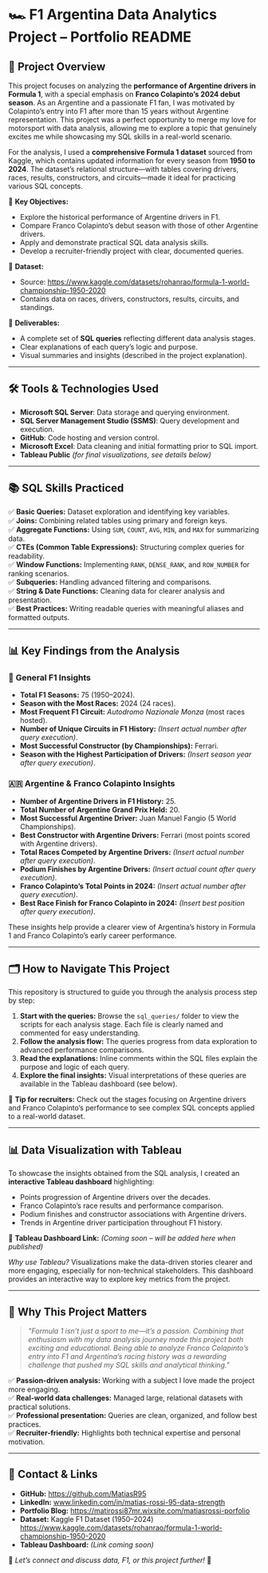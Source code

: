 # 🏎️ **F1 Argentina Data Analytics Project – Portfolio README**

## 📢 **Project Overview**
This project focuses on analyzing the **performance of Argentine drivers in Formula 1**, with a special emphasis on **Franco Colapinto’s 2024 debut season**. As an Argentine and a passionate F1 fan, I was motivated by Colapinto’s entry into F1 after more than 15 years without Argentine representation. This project was a perfect opportunity to merge my love for motorsport with data analysis, allowing me to explore a topic that genuinely excites me while showcasing my SQL skills in a real-world scenario.

For the analysis, I used a **comprehensive Formula 1 dataset** sourced from Kaggle, which contains updated information for every season from **1950 to 2024**. The dataset’s relational structure—with tables covering drivers, races, results, constructors, and circuits—made it ideal for practicing various SQL concepts.  

🔎 **Key Objectives:**  
- Explore the historical performance of Argentine drivers in F1.  
- Compare Franco Colapinto’s debut season with those of other Argentine drivers.  
- Apply and demonstrate practical SQL data analysis skills.  
- Develop a recruiter-friendly project with clear, documented queries.  

💾 **Dataset:**  
- Source: https://www.kaggle.com/datasets/rohanrao/formula-1-world-championship-1950-2020  
- Contains data on races, drivers, constructors, results, circuits, and standings.  

🚀 **Deliverables:**  
- A complete set of **SQL queries** reflecting different data analysis stages.  
- Clear explanations of each query’s logic and purpose.  
- Visual summaries and insights (described in the project explanation).  

---

## 🛠️ **Tools & Technologies Used**  
- **Microsoft SQL Server**: Data storage and querying environment.  
- **SQL Server Management Studio (SSMS)**: Query development and execution.  
- **GitHub**: Code hosting and version control.  
- **Microsoft Excel**: Data cleaning and initial formatting prior to SQL import.  
- **Tableau Public** *(for final visualizations, see details below)*  

---

## 📚 **SQL Skills Practiced**  
✅ **Basic Queries:** Dataset exploration and identifying key variables.  
✅ **Joins:** Combining related tables using primary and foreign keys.  
✅ **Aggregate Functions:** Using `SUM`, `COUNT`, `AVG`, `MIN`, and `MAX` for summarizing data.  
✅ **CTEs (Common Table Expressions):** Structuring complex queries for readability.  
✅ **Window Functions:** Implementing `RANK`, `DENSE_RANK`, and `ROW_NUMBER` for ranking scenarios.  
✅ **Subqueries:** Handling advanced filtering and comparisons.  
✅ **String & Date Functions:** Cleaning data for clearer analysis and presentation.  
✅ **Best Practices:** Writing readable queries with meaningful aliases and formatted outputs.  

---

## 📊 **Key Findings from the Analysis**  
### 🏁 **General F1 Insights**  
- **Total F1 Seasons:** 75 (1950–2024).  
- **Season with the Most Races:** 2024 (24 races).  
- **Most Frequent F1 Circuit:** *Autodromo Nazionale Monza* (most races hosted).  
- **Number of Unique Circuits in F1 History:** *(Insert actual number after query execution)*.  
- **Most Successful Constructor (by Championships):** Ferrari.  
- **Season with the Highest Participation of Drivers:** *(Insert season year after query execution)*.  

### 🇦🇷 **Argentine & Franco Colapinto Insights**  
- **Number of Argentine Drivers in F1 History:** 25.  
- **Total Number of Argentine Grand Prix Held:** 20.  
- **Most Successful Argentine Driver:** Juan Manuel Fangio (5 World Championships).  
- **Best Constructor with Argentine Drivers:** Ferrari (most points scored with Argentine drivers).  
- **Total Races Competed by Argentine Drivers:** *(Insert actual number after query execution)*.  
- **Podium Finishes by Argentine Drivers:** *(Insert actual count after query execution)*.  
- **Franco Colapinto’s Total Points in 2024:** *(Insert actual number after query execution)*.  
- **Best Race Finish for Franco Colapinto in 2024:** *(Insert best position after query execution)*.  

These insights help provide a clearer view of Argentina’s history in Formula 1 and Franco Colapinto’s early career performance.

---

## 🗂️ **How to Navigate This Project**  
This repository is structured to guide you through the analysis process step by step:

1. **Start with the queries:** Browse the `sql_queries/` folder to view the scripts for each analysis stage. Each file is clearly named and commented for easy understanding.
2. **Follow the analysis flow:** The queries progress from data exploration to advanced performance comparisons.
3. **Read the explanations:** Inline comments within the SQL files explain the purpose and logic of each query.
4. **Explore the final insights:** Visual interpretations of these queries are available in the Tableau dashboard (see below).

🔑 **Tip for recruiters:** Check out the stages focusing on Argentine drivers and Franco Colapinto’s performance to see complex SQL concepts applied to a real-world dataset.

---

## 📊 **Data Visualization with Tableau**  
To showcase the insights obtained from the SQL analysis, I created an **interactive Tableau dashboard** highlighting:
- Points progression of Argentine drivers over the decades.
- Franco Colapinto’s race results and performance comparison.
- Podium finishes and constructor associations with Argentine drivers.
- Trends in Argentine driver participation throughout F1 history.

🔗 **Tableau Dashboard Link:** *(Coming soon – will be added here when published)*

*Why use Tableau?* Visualizations make the data-driven stories clearer and more engaging, especially for non-technical stakeholders. This dashboard provides an interactive way to explore key metrics from the project.

---

## 🌟 **Why This Project Matters**  
> *"Formula 1 isn’t just a sport to me—it’s a passion. Combining that enthusiasm with my data analysis journey made this project both exciting and educational. Being able to analyze Franco Colapinto’s entry into F1 and Argentina’s racing history was a rewarding challenge that pushed my SQL skills and analytical thinking."*  

✅ **Passion-driven analysis:** Working with a subject I love made the project more engaging.  
✅ **Real-world data challenges:** Managed large, relational datasets with practical solutions.  
✅ **Professional presentation:** Queries are clean, organized, and follow best practices.  
✅ **Recruiter-friendly:** Highlights both technical expertise and personal motivation.  

---

## 💬 **Contact & Links**  
- **GitHub:** https://github.com/MatiasR95  
- **LinkedIn:**  www.linkedin.com/in/matias-rossi-95-data-strength 
- **Portfolio Blog:**  https://matirossi87mr.wixsite.com/matiasrossi-porfolio
- **Dataset:** Kaggle F1 Dataset (1950–2024) https://www.kaggle.com/datasets/rohanrao/formula-1-world-championship-1950-2020 
- **Tableau Dashboard:** *(Link coming soon)*  

📧 *Let’s connect and discuss data, F1, or this project further!* 🚀

